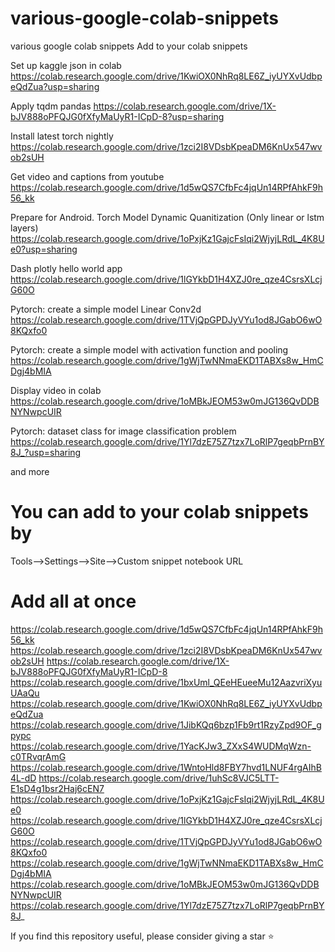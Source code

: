 # various-google-colab-snippets
various google colab snippets
Add to your colab snippets

Set up kaggle json in colab
https://colab.research.google.com/drive/1KwiOX0NhRq8LE6Z_iyUYXvUdbpeQdZua?usp=sharing

Apply tqdm pandas
https://colab.research.google.com/drive/1X-bJV888oPFQJG0fXfyMaUyR1-ICpD-8?usp=sharing

Install latest torch nightly
https://colab.research.google.com/drive/1zci2I8VDsbKpeaDM6KnUx547wvob2sUH

Get video and captions from youtube
https://colab.research.google.com/drive/1d5wQS7CfbFc4jqUn14RPfAhkF9h56_kk

Prepare for Android. Torch Model Dynamic Quanitization (Only linear or lstm layers)
https://colab.research.google.com/drive/1oPxjKz1GajcFsIqi2WjyjLRdL_4K8Ue0?usp=sharing

Dash plotly hello world app
https://colab.research.google.com/drive/1lGYkbD1H4XZJ0re_qze4CsrsXLcjG60O

Pytorch: create a simple model Linear Conv2d
https://colab.research.google.com/drive/1TVjQpGPDJyVYu1od8JGabO6wO8KQxfo0

Pytorch: create a simple model with activation function and pooling
https://colab.research.google.com/drive/1gWjTwNNmaEKD1TABXs8w_HmCDgj4bMIA

Display video in colab
https://colab.research.google.com/drive/1oMBkJEOM53w0mJG136QvDDBNYNwpcUIR

Pytorch: dataset class for image classification problem
https://colab.research.google.com/drive/1Yl7dzE75Z7tzx7LoRlP7geqbPrnBY8J_?usp=sharing


and more 

# You can add to your colab snippets by 
Tools-->Settings-->Site-->Custom snippet notebook URL


# Add all at once
https://colab.research.google.com/drive/1d5wQS7CfbFc4jqUn14RPfAhkF9h56_kk
https://colab.research.google.com/drive/1zci2I8VDsbKpeaDM6KnUx547wvob2sUH
https://colab.research.google.com/drive/1X-bJV888oPFQJG0fXfyMaUyR1-ICpD-8
https://colab.research.google.com/drive/1bxUml_QEeHEueeMu12AazvriXyuUAaQu
https://colab.research.google.com/drive/1KwiOX0NhRq8LE6Z_iyUYXvUdbpeQdZua
https://colab.research.google.com/drive/1JibKQq6bzp1Fb9rt1RzyZpd9OF_gpypc
https://colab.research.google.com/drive/1YacKJw3_ZXxS4WUDMqWzn-c0TRvqrAmG
https://colab.research.google.com/drive/1WntoHld8FBY7hvd1LNUF4rgAIhB4L-dD
https://colab.research.google.com/drive/1uhSc8VJC5LTT-E1sD4g1bsr2Haj6cEN7
https://colab.research.google.com/drive/1oPxjKz1GajcFsIqi2WjyjLRdL_4K8Ue0
https://colab.research.google.com/drive/1lGYkbD1H4XZJ0re_qze4CsrsXLcjG60O
https://colab.research.google.com/drive/1TVjQpGPDJyVYu1od8JGabO6wO8KQxfo0
https://colab.research.google.com/drive/1gWjTwNNmaEKD1TABXs8w_HmCDgj4bMIA
https://colab.research.google.com/drive/1oMBkJEOM53w0mJG136QvDDBNYNwpcUIR
https://colab.research.google.com/drive/1Yl7dzE75Z7tzx7LoRlP7geqbPrnBY8J_

If you find this repository useful, please consider giving a star ⭐ 
